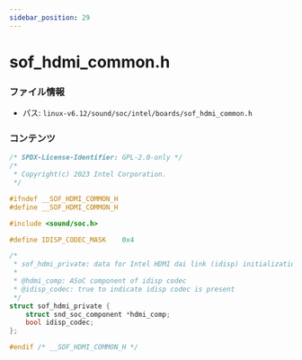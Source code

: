 ```yaml
---
sidebar_position: 29
---
```

# sof_hdmi_common.h

### ファイル情報

- パス: `linux-v6.12/sound/soc/intel/boards/sof_hdmi_common.h`

### コンテンツ

```h
/* SPDX-License-Identifier: GPL-2.0-only */
/*
 * Copyright(c) 2023 Intel Corporation.
 */

#ifndef __SOF_HDMI_COMMON_H
#define __SOF_HDMI_COMMON_H

#include <sound/soc.h>

#define IDISP_CODEC_MASK	0x4

/*
 * sof_hdmi_private: data for Intel HDMI dai link (idisp) initialization
 *
 * @hdmi_comp: ASoC component of idisp codec
 * @idisp_codec: true to indicate idisp codec is present
 */
struct sof_hdmi_private {
	struct snd_soc_component *hdmi_comp;
	bool idisp_codec;
};

#endif /* __SOF_HDMI_COMMON_H */

```
